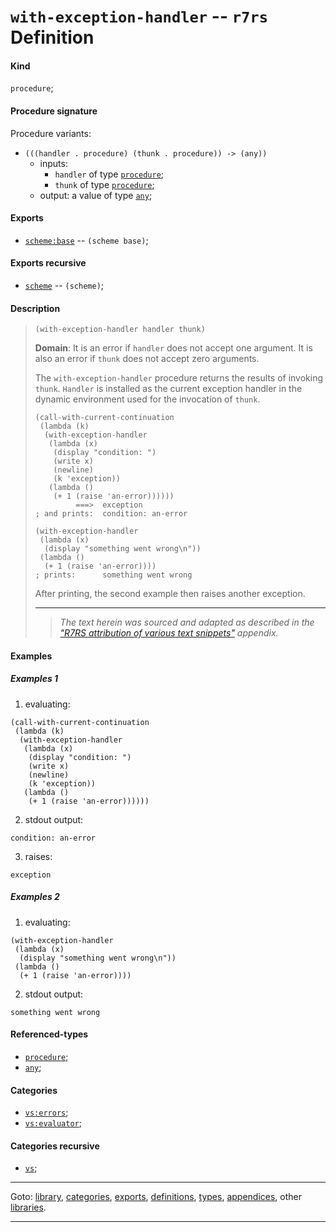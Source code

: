 

<a id='definition__r7rs__with-exception-handler'></a>

# `with-exception-handler` -- `r7rs` Definition


<a id='definition__r7rs__with-exception-handler__kind'></a>

#### Kind

`procedure`;


<a id='definition__r7rs__with-exception-handler__procedure-signature'></a>

#### Procedure signature

Procedure variants:
 * `(((handler . procedure) (thunk . procedure)) -> (any))`
   * inputs:
     * `handler` of type [`procedure`](../../r7rs/types/procedure.md#type__r7rs__procedure);
     * `thunk` of type [`procedure`](../../r7rs/types/procedure.md#type__r7rs__procedure);
   * output: a value of type [`any`](../../r7rs/types/any.md#type__r7rs__any);


<a id='definition__r7rs__with-exception-handler__exports'></a>

#### Exports

 * [`scheme:base`](../../r7rs/exports/scheme_3a_base.md#export__r7rs__scheme_3a_base) -- `(scheme base)`;


<a id='definition__r7rs__with-exception-handler__exports-recursive'></a>

#### Exports recursive

 * [`scheme`](../../r7rs/exports/scheme.md#export__r7rs__scheme) -- `(scheme)`;


<a id='definition__r7rs__with-exception-handler__description'></a>

#### Description

> ````
> (with-exception-handler handler thunk)
> ````
> 
> 
> **Domain**:  It is an error if `handler` does not accept one argument.
> It is also an error if `thunk` does not accept zero arguments.
> 
> The `with-exception-handler` procedure returns the results of invoking
> `thunk`.  `Handler` is installed as the current
> exception handler
> in the dynamic environment used for the invocation of `thunk`.
> 
> ````
> (call-with-current-continuation
>  (lambda (k)
>   (with-exception-handler
>    (lambda (x)
>     (display "condition: ")
>     (write x)
>     (newline)
>     (k 'exception))
>    (lambda ()
>     (+ 1 (raise 'an-error))))))
>          ===>  exception
> ; and prints:  condition: an-error
> 
> (with-exception-handler
>  (lambda (x)
>   (display "something went wrong\n"))
>  (lambda ()
>   (+ 1 (raise 'an-error))))
> ; prints:      something went wrong
> ````
> 
> After printing, the second example then raises another exception.
> 
> 
> ----
> > *The text herein was sourced and adapted as described in the ["R7RS attribution of various text snippets"](../../r7rs/appendices/attribution.md#appendix__r7rs__attribution) appendix.*


<a id='definition__r7rs__with-exception-handler__examples'></a>

#### Examples

<a id='definition__r7rs__with-exception-handler__example-1'></a>

##### Examples 1

 1. evaluating:
````
(call-with-current-continuation
 (lambda (k)
  (with-exception-handler
   (lambda (x)
    (display "condition: ")
    (write x)
    (newline)
    (k 'exception))
   (lambda ()
    (+ 1 (raise 'an-error))))))
````
 2. stdout output:
````
condition: an-error
````
 3. raises:
````
exception
````

<a id='definition__r7rs__with-exception-handler__example-2'></a>

##### Examples 2

 1. evaluating:
````
(with-exception-handler
 (lambda (x)
  (display "something went wrong\n"))
 (lambda ()
  (+ 1 (raise 'an-error))))
````
 2. stdout output:
````
something went wrong
````


<a id='definition__r7rs__with-exception-handler__referenced-types'></a>

#### Referenced-types

 * [`procedure`](../../r7rs/types/procedure.md#type__r7rs__procedure);
 * [`any`](../../r7rs/types/any.md#type__r7rs__any);


<a id='definition__r7rs__with-exception-handler__categories'></a>

#### Categories

 * [`vs:errors`](../../r7rs/categories/vs_3a_errors.md#category__r7rs__vs_3a_errors);
 * [`vs:evaluator`](../../r7rs/categories/vs_3a_evaluator.md#category__r7rs__vs_3a_evaluator);


<a id='definition__r7rs__with-exception-handler__categories-recursive'></a>

#### Categories recursive

 * [`vs`](../../r7rs/categories/vs.md#category__r7rs__vs);

----

Goto: [library](../../r7rs/_index.md#library__r7rs), [categories](../../r7rs/categories/_index.md#toc__r7rs__categories), [exports](../../r7rs/exports/_index.md#toc__r7rs__exports), [definitions](../../r7rs/definitions/_index.md#toc__r7rs__definitions), [types](../../r7rs/types/_index.md#toc__r7rs__types), [appendices](../../r7rs/appendices/_index.md#toc__r7rs__appendices), other [libraries](../../_libraries.md#toc__libraries).

----

